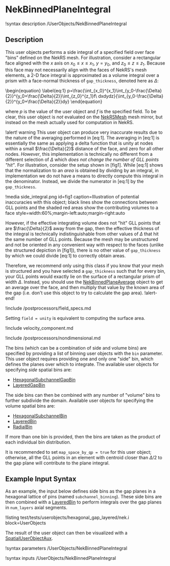 # NekBinnedPlaneIntegral

!syntax description /UserObjects/NekBinnedPlaneIntegral

## Description

This user objects performs a side integral of a specified field
over face "bins" defined on the NekRS mesh. For illustration, consider
a rectangular face aligned with the $x$ axis on $x_0\leq x\leq x_1$,
$y=y_0$, and $z_0\leq z\leq z_1$. Because this face may not necessarily
align with the faces of NekRS's mesh elements, a 2-D face integral is approximated
as a volume integral over a prism with a face-normal thickness of
`gap_thickness`, denoted here as $\Delta$:

\begin{equation}
\label{eq:1}
p=\frac{\int_{x_0}^{x_1}\int_{y_0-\frac{\Delta}{2}}^{y_0+\frac{\Delta}{2}}\int_{z_0}^{z_1}f\ dxdydz}{\int_{y_0-\frac{\Delta}{2}}^{y_0+\frac{\Delta}{2}}dy}
\end{equation}

where $p$ is the value of the user object and
$f$ is the specified field.
To be clear, this user object is *not* evaluated on the
[NekRSMesh](NekRSMesh.md) mesh mirror, but instead on the mesh actually
used for computation in NekRS.

!alert! warning
This user object can produce very inaccurate results due to the nature of the
averaging performed in [eq:1]. The averaging in [eq:1] is essentially the same as applying
a delta function that is unity at nodes within a small $\frac{\Delta}{2}$ distance
of the face, and zero for all other nodes. *However*, this implementation is technically
no different from a different selection of $\Delta$ which *does not change the number of GLL points "hit"*.
For illustration, consider the setup shown in [fig1]. While [eq:1] shows that the normalization
to an *area* is obtained by dividing by an integral, in implementation we do not have a means
to directly compute this integral in the denominator. Instead, we divide the numerator in
[eq:1] by the `gap_thickness`.

!media side_integral.png
  id=fig1
  caption=Illustration of potential inaccuracies with this object; black lines show the connections between GLL points and the shaded red areas show the contributing volumes to a face
  style=width:60%;margin-left:auto;margin-right:auto

However, if the effective integrating volume does not
"hit" GLL points that are $\frac{\Delta}{2}$ away from the gap, then the effective thickness
of the integral is technically indistinguishable from other values of $\Delta$ that
hit the same number of GLL points. Because the mesh may be unstructured and not be oriented
in any convenient way with respect to the faces (unlike the structured depiction in [fig1]),
there is no other value of `gap_thickness` by which we could divide [eq:1] to correctly
obtain areas.

Therefore, we recommend only using this class if you know that your mesh is structured
and you have selected a `gap_thickness` such that for every bin, your GLL points would
exactly lie on the surface of a rectangular prism of width $\Delta$. Instead, you should
use the [NekBinnedPlaneAverage](NekBinnedPlaneAverage.md) object to get an
average over the face, and then multiply that value by the known area of the gap
(i.e. don't use this object to try to calculate the gap area).
!alert-end!

!include /postprocessors/field_specs.md

Setting `field = unity` is equivalent to computing the surface area.

!include velocity_component.md

!include /postprocessors/nondimensional.md

The bins (which can be a combination of side and volume bins) are specified
by providing a list of binning user objects with the `bin` parameter. This user object
requires providing one and only one "side" bin, which defines the planes over which to integrate.
The available user objects for specifying *side* spatial bins are:

- [HexagonalSubchannelGapBin](HexagonalSubchannelGapBin.md)
- [LayeredGapBin](LayeredGapBin.md)

The side bins can then be combined with any number of "volume" bins to further subdivide
the domain. Available user objects for specifying the volume spatial bins are:

- [HexagonalSubchannelBin](HexagonalSubchannelBin.md)
- [LayeredBin](LayeredBin.md)
- [RadialBin](RadialBin.md)

If more than one bin is provided, then the bins are taken as the
product of each individual bin distribution.

It is recommended to set `map_space_by_qp = true` for this user object; otherwise,
all the GLL points in an element with centroid closer than $\Delta/2$ to the gap
plane will contribute to the plane integral.

## Example Input Syntax

As an example, the input below defines side bins as the gap planes in
a hexagonal lattice of pins (named `subchannel_binning`). These side bins
are then combined with a [LayeredBin](LayeredBin.md) to perform
integrals over the gap planes in `num_layers` axial segments.

!listing test/tests/userobjects/hexagonal_gap_layered/nek.i
  block=UserObjects

The result of the user object can then be visualized with a
[SpatialUserObjectAux](SpatialUserObjectAux.md).

!syntax parameters /UserObjects/NekBinnedPlaneIntegral

!syntax inputs /UserObjects/NekBinnedPlaneIntegral
